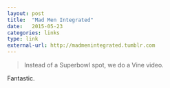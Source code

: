 ```yaml
---
layout: post
title:  "Mad Men Integrated"
date:   2015-05-23 
categories: links
type: link
external-url: http://madmenintegrated.tumblr.com
---
```


> Instead of a Superbowl spot, we do a Vine video.

Fantastic.